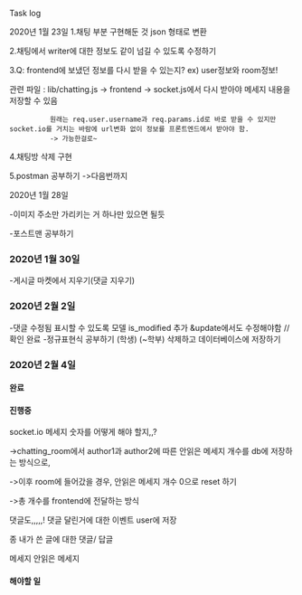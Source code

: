Task log

2020년 1월 23일 
1.채팅 부분 구현해둔 것 json 형태로 변환

2.채팅에서 writer에 대한 정보도 같이 넘길 수 있도록 수정하기

3.Q: frontend에 보냈던 정보를 다시 받을 수 있는지? ex) user정보와 room정보!

  관련 파일 : lib/chatting.js -> frontend -> socket.js에서 다시 받아야 메세지 내용을 저장할 수 있음
  
              원래는 req.user.username과 req.params.id로 바로 받을 수 있지만 socket.io를 거치는 바람에 url변화 없이 정보를 프론트엔드에서 받아야 함.
              -> 가능한걸로~

4.채팅방 삭제 구현

5.postman 공부하기 ->다음번까지

2020년 1월 28일

-이미지 주소만 가리키는 거 하나만 있으면 될듯 

-포스트맨 공부하기 

### 2020년 1월 30일

-게시글 마켓에서 지우기(댓글 지우기) 

### 2020년 2월 2일
-댓글 수정됨 표시할 수 있도록 모델 is_modified  추가 &update에서도 수정해야함 // 확인 완료
-정규표현식 공부하기 (학생) (~학부) 삭제하고 데이터베이스에 저장하기 

### 2020년 2월 4일
#### 완료
#### 진행중
  socket.io 메세지 숫자를 어떻게 해야 할지,,?
  
  ->chatting_room에서 author1과 author2에 따른 안읽은 메세지 개수를 db에 저장하는 방식으로, 
  
  ->이후 room에 들어갔을 경우, 안읽은 메세지 개수 0으로 reset 하기
  
  ->총 개수를 frontend에 전달하는 방식
  
 댓글도,,,,,! 댓글 달린거에 대한 이벤트 user에 저장 
 
 종   내가 쓴 글에 대한 댓글/ 답글
 
 메세지 안읽은 메세지
 
#### 해야할 일




